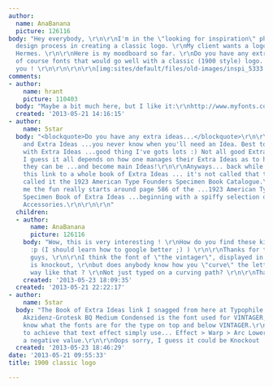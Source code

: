 ```yaml
---
author:
  name: AnaBanana
  picture: 126116
body: "Hey everybody, \r\n\r\nI'm in the \"looking for inspiration\" phase of the
  design process in creating a classic logo. \r\nMy client wants a logo in style of
  Hermes. \r\n\r\nHere is my moodboard so far. \r\nDo you have any extra ideas and
  of course fonts that would go well with a classic (1900 style) logo. \r\n\r\nThank
  you ! \r\n\r\n\r\n\r\n[img:sites/default/files/old-images/inspi_5333.jpg]"
comments:
- author:
    name: hrant
    picture: 110403
  body: "Maybe a bit much here, but I like it:\r\nhttp://www.myfonts.com/fonts/fdi/fdi-tierra-nueva/\r\n\r\nhhp\r\n"
  created: '2013-05-21 14:16:15'
- author:
    name: 5star
  body: "<blockquote>Do you have any extra ideas...</blockquote>\r\n\r\nMain Ideas
    and Extra Ideas ...you never know when you'll need an Idea. Best to be prepared
    with Extra Ideas ...good thing I've gots lots :) Not all good Extra Ideas tho.
    I guess it all depends on how one manages their Extra Ideas as to how effective
    they can be ...and become main Ideas!\r\n\r\nAnyways... back while ago now I snagged
    this link to a whole book of Extra Ideas ... it's not called that tho....\r\n\r\nhttp://archive.org/stream/1923AmericanTypeFoundersSpecimenBookCatalogue/1923ATFSpecimenBook#page/n0/mode/2up\r\n\r\n...they
    called it the 1923 American Type Founders Specimen Book Catalogue.\r\n\r\n...whatever.\r\n\r\nFor
    me the fun really starts around page 586 of the ...1923 American Type Founders
    Specimen Book of Extra Ideas ...beginning with a spiffy selection of Typographic
    Accessories.\r\n\r\n\r\n"
  children:
  - author:
      name: AnaBanana
      picture: 126116
    body: "Wow, this is very interesting ! \r\nHow do you find these kind of things
      :p (I should learn how to google better ;) ) \r\n\r\nThanks for the replies
      guys, \r\n\r\nI think the font of \"the vintager\", displayed in my first post,
      is knockout, \r\nbut does anybody know how you \"curve\" the letters in a nice
      way like that ? \r\nNot just typed on a curving path? \r\n\r\nThanks !!! "
    created: '2013-05-23 18:09:35'
  created: '2013-05-21 22:22:17'
- author:
    name: 5star
  body: "The Book of Extra Ideas link I snagged from here at Typophile.\r\n\r\nI think
    Akzidenz-Grotesk BQ Medium Condensed is the font used for VINTAGER, but I don't
    know what the fonts are for the type on top and below VINTAGER.\r\n\r\nhttp://www.myfonts.com/fonts/berthold/akzidenz-grotesk-bq/medium-condensed/\r\n\r\nAnd
    to achieve that text effect simply use... Effect > Warp > Arc Lower ...and enter
    a negative value.\r\n\r\nOops sorry, I guess it could be Knockout ..."
  created: '2013-05-23 18:46:29'
date: '2013-05-21 09:55:33'
title: 1900 classic logo

---
```

